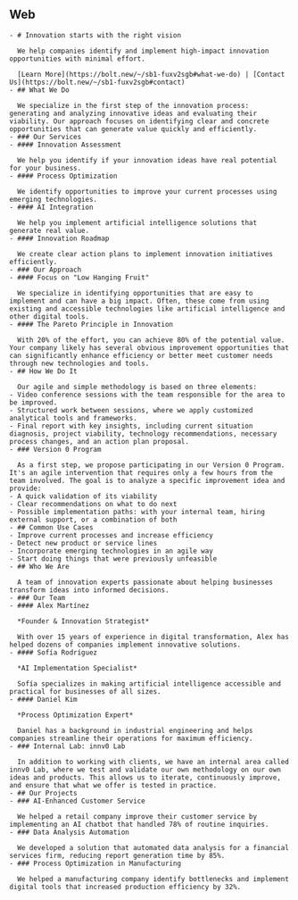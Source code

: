 ## Web
	- # Innovation starts with the right vision
	  
	  We help companies identify and implement high-impact innovation opportunities with minimal effort.
	  
	  [Learn More](https://bolt.new/~/sb1-fuxv2sgb#what-we-do) | [Contact Us](https://bolt.new/~/sb1-fuxv2sgb#contact)
	- ## What We Do
	  
	  We specialize in the first step of the innovation process: generating and analyzing innovative ideas and evaluating their viability. Our approach focuses on identifying clear and concrete opportunities that can generate value quickly and efficiently.
	- ### Our Services
	- #### Innovation Assessment
	  
	  We help you identify if your innovation ideas have real potential for your business.
	- #### Process Optimization
	  
	  We identify opportunities to improve your current processes using emerging technologies.
	- #### AI Integration
	  
	  We help you implement artificial intelligence solutions that generate real value.
	- #### Innovation Roadmap
	  
	  We create clear action plans to implement innovation initiatives efficiently.
	- ### Our Approach
	- #### Focus on "Low Hanging Fruit"
	  
	  We specialize in identifying opportunities that are easy to implement and can have a big impact. Often, these come from using existing and accessible technologies like artificial intelligence and other digital tools.
	- #### The Pareto Principle in Innovation
	  
	  With 20% of the effort, you can achieve 80% of the potential value. Your company likely has several obvious improvement opportunities that can significantly enhance efficiency or better meet customer needs through new technologies and tools.
	- ## How We Do It
	  
	  Our agile and simple methodology is based on three elements:
	- Video conference sessions with the team responsible for the area to be improved.
	- Structured work between sessions, where we apply customized analytical tools and frameworks.
	- Final report with key insights, including current situation diagnosis, project viability, technology recommendations, necessary process changes, and an action plan proposal.
	- ### Version 0 Program
	  
	  As a first step, we propose participating in our Version 0 Program. It's an agile intervention that requires only a few hours from the team involved. The goal is to analyze a specific improvement idea and provide:
	- A quick validation of its viability
	- Clear recommendations on what to do next
	- Possible implementation paths: with your internal team, hiring external support, or a combination of both
	- ## Common Use Cases
	- Improve current processes and increase efficiency
	- Detect new product or service lines
	- Incorporate emerging technologies in an agile way
	- Start doing things that were previously unfeasible
	- ## Who We Are
	  
	  A team of innovation experts passionate about helping businesses transform ideas into informed decisions.
	- ### Our Team
	- #### Alex Martínez
	  
	  *Founder & Innovation Strategist*
	  
	  With over 15 years of experience in digital transformation, Alex has helped dozens of companies implement innovative solutions.
	- #### Sofía Rodríguez
	  
	  *AI Implementation Specialist*
	  
	  Sofía specializes in making artificial intelligence accessible and practical for businesses of all sizes.
	- #### Daniel Kim
	  
	  *Process Optimization Expert*
	  
	  Daniel has a background in industrial engineering and helps companies streamline their operations for maximum efficiency.
	- ### Internal Lab: innv0 Lab
	  
	  In addition to working with clients, we have an internal area called innv0 Lab, where we test and validate our own methodology on our own ideas and products. This allows us to iterate, continuously improve, and ensure that what we offer is tested in practice.
	- ## Our Projects
	- ### AI-Enhanced Customer Service
	  
	  We helped a retail company improve their customer service by implementing an AI chatbot that handled 78% of routine inquiries.
	- ### Data Analysis Automation
	  
	  We developed a solution that automated data analysis for a financial services firm, reducing report generation time by 85%.
	- ### Process Optimization in Manufacturing
	  
	  We helped a manufacturing company identify bottlenecks and implement digital tools that increased production efficiency by 32%.